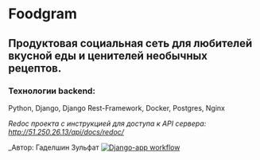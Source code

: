 # Foodgram
## Продуктовая социальная сеть для любителей вкусной еды и ценителей необычных рецептов.

### Технологии backend:
Python, Django, Django Rest-Framework, Docker, Postgres, Nginx


_Redoc проекта с инструкцией для доступа к API сервера: http://51.250.26.13/api/docs/redoc/_

_Автор: Гаделшин Зульфат 
[![Django-app workflow](https://github.com/Zulfat-Gadelshin/foodgram-project-react/actions/workflows/main.yml/badge.svg)](https://github.com/Zulfat-Gadelshin/foodgram-project-react/actions/workflows/main.yml)
